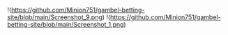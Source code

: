 !(https://github.com/Minion751/gambel-betting-site/blob/main/Screenshot_9.png)
!(https://github.com/Minion751/gambel-betting-site/blob/main/Screenshot_1.png)
